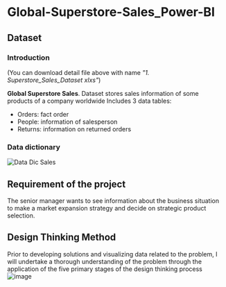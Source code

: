 # Global-Superstore-Sales_Power-BI
## Dataset 
### Introduction
(You can download detail file above with name _"1. Superstore_Sales_Dataset xlxs"_)

**Global Superstore Sales**. Dataset stores sales information of some products of a company worldwide
Includes 3 data tables: 
* Orders: fact order
* People: information of salesperson
* Returns: information on returned orders
### Data dictionary
![Data Dic Sales](https://user-images.githubusercontent.com/129883764/233846007-57fbf00c-5ba8-454c-a08e-eeabd2521b53.PNG)

## Requirement of the project
The senior manager wants to see information about the business situation to make a market expansion strategy and decide on strategic product selection.
## Design Thinking Method
Prior to developing solutions and visualizing data related to the problem, I will undertake a thorough understanding of the problem through the application of the five primary stages of the design thinking process			
![image](https://user-images.githubusercontent.com/129883764/233848893-5a43a918-79ce-4b75-9b44-b077f0f41882.png)


